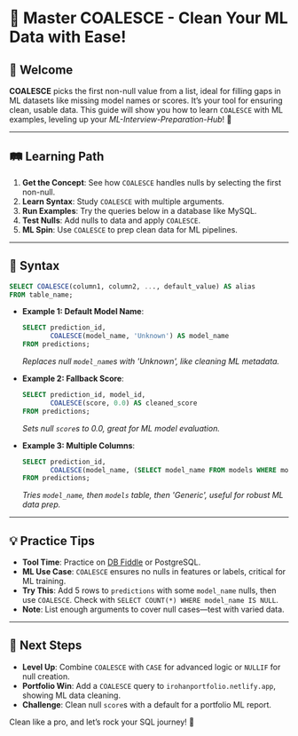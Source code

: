 # 🎉 Master COALESCE - Clean Your ML Data with Ease!

## 🌟 Welcome

**COALESCE** picks the first non-null value from a list, ideal for filling gaps in ML datasets like missing model names or scores. It’s your tool for ensuring clean, usable data. This guide will show you how to learn `COALESCE` with ML examples, leveling up your *ML-Interview-Preparation-Hub*! 🚀

---

## 🛤️ Learning Path

1. **Get the Concept**: See how `COALESCE` handles nulls by selecting the first non-null.
2. **Learn Syntax**: Study `COALESCE` with multiple arguments.
3. **Run Examples**: Try the queries below in a database like MySQL.
4. **Test Nulls**: Add nulls to data and apply `COALESCE`.
5. **ML Spin**: Use `COALESCE` to prep clean data for ML pipelines.

---

## 📜 Syntax

```sql
SELECT COALESCE(column1, column2, ..., default_value) AS alias
FROM table_name;
```

- **Example 1: Default Model Name**:
  ```sql
  SELECT prediction_id,
         COALESCE(model_name, 'Unknown') AS model_name
  FROM predictions;
  ```
  *Replaces null `model_name`s with 'Unknown', like cleaning ML metadata.*

- **Example 2: Fallback Score**:
  ```sql
  SELECT prediction_id, model_id,
         COALESCE(score, 0.0) AS cleaned_score
  FROM predictions;
  ```
  *Sets null `score`s to 0.0, great for ML model evaluation.*

- **Example 3: Multiple Columns**:
  ```sql
  SELECT prediction_id,
         COALESCE(model_name, (SELECT model_name FROM models WHERE models.model_id = predictions.model_id), 'Generic') AS final_name
  FROM predictions;
  ```
  *Tries `model_name`, then `models` table, then 'Generic', useful for robust ML data prep.*

---

## 💡 Practice Tips

- **Tool Time**: Practice on [DB Fiddle](https://www.db-fiddle.com) or PostgreSQL.
- **ML Use Case**: `COALESCE` ensures no nulls in features or labels, critical for ML training.
- **Try This**: Add 5 rows to `predictions` with some `model_name` nulls, then use `COALESCE`. Check with `SELECT COUNT(*) WHERE model_name IS NULL`.
- **Note**: List enough arguments to cover null cases—test with varied data.

---

## 🚀 Next Steps

- **Level Up**: Combine `COALESCE` with `CASE` for advanced logic or `NULLIF` for null creation.
- **Portfolio Win**: Add a `COALESCE` query to `irohanportfolio.netlify.app`, showing ML data cleaning.
- **Challenge**: Clean null `score`s with a default for a portfolio ML report.

Clean like a pro, and let’s rock your SQL journey! 🌟